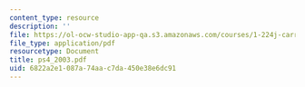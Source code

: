 ```yaml
---
content_type: resource
description: ''
file: https://ol-ocw-studio-app-qa.s3.amazonaws.com/courses/1-224j-carrier-systems-fall-2003/6822a2e1087a74aac7da450e38e6dc91_ps4_2003.pdf
file_type: application/pdf
resourcetype: Document
title: ps4_2003.pdf
uid: 6822a2e1-087a-74aa-c7da-450e38e6dc91
---
```

